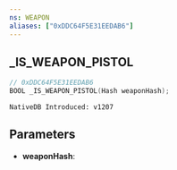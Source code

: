 ```yaml
---
ns: WEAPON
aliases: ["0xDDC64F5E31EEDAB6"]
---
```

## _IS_WEAPON_PISTOL

```c
// 0xDDC64F5E31EEDAB6
BOOL _IS_WEAPON_PISTOL(Hash weaponHash);
```

```
NativeDB Introduced: v1207
```

## Parameters
* **weaponHash**:
